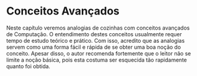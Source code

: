 # Conceitos Avançados

Neste capítulo veremos analogias de cozinhas com conceitos avançados de Computação. O entendimento destes conceitos usualmente requer tempo de estudo teórico e prático. Com isso, acredito que as analogias servem como uma forma fácil e rápida de se obter uma boa noção do conceito. Apesar disso, o autor recomenda fortemente que o leitor não se limite a noção básica, pois esta costuma ser esquecida tão rapidamente quanto foi obtida.

